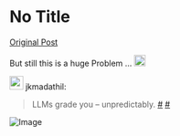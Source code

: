 # No Title

[Original Post](https://discourse.onlinedegree.iitm.ac.in/t/168476/13)

<p>But still this is a huge Problem … <img src="https://emoji.discourse-cdn.com/google/expressionless.png?v=12" title=":expressionless:" class="emoji" alt=":expressionless:" loading="lazy" width="20" height="20"></p>
<aside class="quote group-ds-students" data-username="jkmadathil" data-post="9" data-topic="168476">
<div class="title">
<div class="quote-controls"></div>
<img alt="" width="24" height="24" src="https://dub1.discourse-cdn.com/flex013/user_avatar/discourse.onlinedegree.iitm.ac.in/jkmadathil/48/100121_2.png" class="avatar"> jkmadathil:</div>
<blockquote>
<p>LLMs grade you – unpredictably. <a href="https://discourse.onlinedegree.iitm.ac.in/t/concerns-regarding-unfair-grading-practices-for-tds-project-2/160611/10">#</a> <a href="https://discourse.onlinedegree.iitm.ac.in/t/wrong-marks-in-project-2/160355/9">#</a></p>
</blockquote>
</aside>

![Image](https://dub1.discourse-cdn.com/flex013/user_avatar/discourse.onlinedegree.iitm.ac.in/jkmadathil/48/100121_2.png)